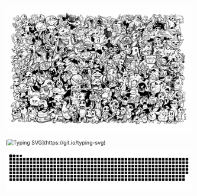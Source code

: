 <!-- https://readme-typing-svg.demolab.com/demo/ -->
![alt text](https://github.com/wenter028/wenter028/blob/main/src/back.jpg)


[![Typing SVG](https://readme-typing-svg.demolab.com?font=Fira+Code&duration=1000&center=true&multiline=true&repeat=false&random=false&width=441&height=80&lines=+++++++++++++++++++++++++Wenter;Welcome+to+my+profile!)](https://git.io/typing-svg)


<picture>
  <source media="(prefers-color-scheme: dark)" srcset="https://raw.githubusercontent.com/wenter028/wenter028/output/github-contribution-grid-snake-dark.svg">
  <source media="(prefers-color-scheme: light)" srcset="https://raw.githubusercontent.com/wenter028/wenter028/output/github-contribution-grid-snake.svg">
  <img alt="github contribution grid snake animation" src="https://raw.githubusercontent.com/wenter028/wenter028/output/github-contribution-grid-snake.svg">
</picture>
